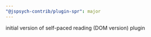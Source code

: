 ```yaml
---
"@jspsych-contrib/plugin-spr": major
---
```


initial version of self-paced reading (DOM version) plugin
